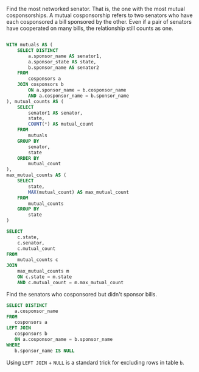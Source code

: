 Find the most networked senator. That is, the one with the most mutual cosponsorships.
A mutual cosponsorship refers to two senators who have each cosponsored a bill sponsored by the other. Even if a pair of senators have cooperated on many bills, the relationship still counts as one.
```sql

WITH mutuals AS (
	SELECT DISTINCT
  		a.sponsor_name AS senator1,
  		a.sponsor_state AS state,
  		b.sponsor_name AS senator2
  	FROM
  		cosponsors a
  	JOIN cosponsors b
  		ON a.sponsor_name = b.cosponsor_name 
  		AND a.cosponsor_name = b.sponsor_name
), mutual_counts AS (
	SELECT
  		senator1 AS senator,
		state,
  		COUNT(*) AS mutual_count
	FROM
		mutuals
	GROUP BY
		senator,
		state
	ORDER BY
		mutual_count
), 
max_mutual_counts AS (
	SELECT
  		state,
  		MAX(mutual_count) AS max_mutual_count
  	FROM
  		mutual_counts
  	GROUP BY
  		state
)

SELECT
	c.state,
	c.senator,
	c.mutual_count
FROM
	mutual_counts c
JOIN
	max_mutual_counts m
	ON c.state = m.state
	AND c.mutual_count = m.max_mutual_count

```

 Find the senators who cosponsored but didn't sponsor bills.

 ```sql
SELECT DISTINCT
	a.cosponsor_name
FROM
	cosponsors a
LEFT JOIN 
	cosponsors b 
	ON a.cosponsor_name = b.sponsor_name
WHERE
	b.sponsor_name IS NULL 
 ```
Using `LEFT JOIN` + `NULL` is a standard trick for excluding rows in table `b`.
